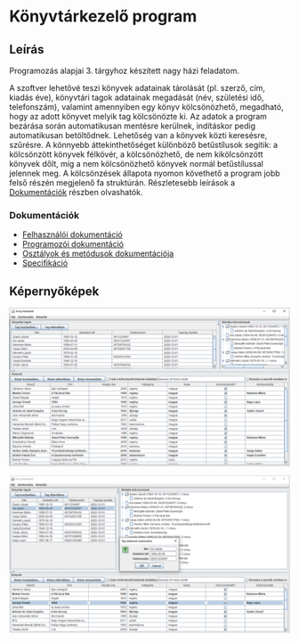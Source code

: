 # Könyvtárkezelő program

## Leírás
Programozás alapjai 3. tárgyhoz készített nagy házi feladatom.

A szoftver lehetővé teszi könyvek adatainak tárolását (pl. szerző, cím, kiadás éve), 
könyvtári tagok adatainak megadását (név, születési idő, telefonszám), valamint amennyiben
egy könyv kölcsönözhető, megadható, hogy az adott könyvet melyik tag kölcsönözte ki.
Az adatok a program bezárása során automatikusan mentésre kerülnek, indításkor pedig automatikusan
betöltődnek. Lehetőség van a könyvek közti keresésre, szűrésre. A könnyebb áttekinthetőséget 
különböző betűstílusok segítik: a kölcsönzött könyvek félkövér, a kölcsönözhető, de nem kikölcsönzött
könyvek dőlt, míg a nem kölcsönözhető könyvek normál betűstílussal jelennek meg. A kölcsönzések állapota
nyomon követhető a program jobb felső részén megjelenő fa struktúrán. 
Részletesebb leírások a [Dokumentációk](https://github.com/fogleins/bme-prog3-nhf/blob/master/README.md#dokumentációk) részben olvashatók.

### Dokumentációk
* [Felhasználói dokumentáció](./docs/felhasznaloi.pdf "Felhasználói dokumentáció")
* [Programozói dokumentáció](./docs/programozoi.pdf "Programozói dokumentáció")
* [Osztályok és metódusok dokumentációja](https://fogleins.github.io/bme-prog3-nhf "Osztályok és metódusok dokumentációja")
* [Specifikáció](./docs/specifikacio.pdf "Specifikáció")

## Képernyőképek
![Főképernyő](./docs/fokepernyo.png "Főképernyő")

![Tag adatainak szerkesztése](./docs/szerkesztes.png "Egy tag adatainak szerkesztése")
